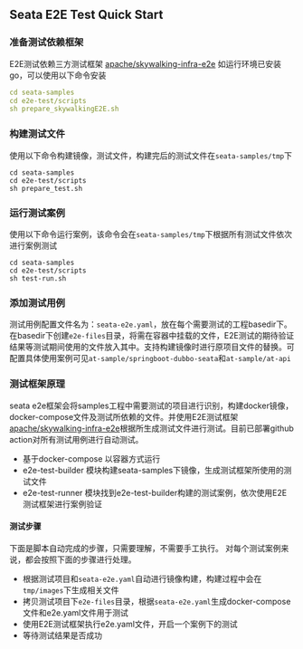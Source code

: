 <!--
    Licensed to the Apache Software Foundation (ASF) under one or more
    contributor license agreements.  See the NOTICE file distributed with
    this work for additional information regarding copyright ownership.
    The ASF licenses this file to You under the Apache License, Version 2.0
    (the "License"); you may not use this file except in compliance with
    the License.  You may obtain a copy of the License at

    http://www.apache.org/licenses/LICENSE-2.0

    Unless required by applicable law or agreed to in writing, software
    distributed under the License is distributed on an "AS IS" BASIS,
    WITHOUT WARRANTIES OR CONDITIONS OF ANY KIND, either express or implied.
    See the License for the specific language governing permissions and
    limitations under the License.
-->


## Seata E2E Test Quick Start
### 准备测试依赖框架
E2E测试依赖三方测试框架  [ apache/skywalking-infra-e2e](https://github.com/apache/skywalking-infra-e2e)
如运行环境已安装go，可以使用以下命令安装
```yaml
cd seata-samples
cd e2e-test/scripts
sh prepare_skywalkingE2E.sh
```
### 构建测试文件
使用以下命令构建镜像，测试文件，构建完后的测试文件在`seata-samples/tmp`下
```
cd seata-samples
cd e2e-test/scripts
sh prepare_test.sh
```
### 运行测试案例
使用以下命令运行案例，该命令会在`seata-samples/tmp`下根据所有测试文件依次进行案例测试
```
cd seata-samples
cd e2e-test/scripts
sh test-run.sh
```
### 添加测试用例
测试用例配置文件名为：`seata-e2e.yaml`，放在每个需要测试的工程basedir下。
在basedir下创建`e2e-files`目录，将需在容器中挂载的文件，E2E测试的期待验证结果等测试期间使用的文件放入其中。支持构建镜像时进行原项目文件的替换。可配置具体使用案例可见`at-sample/springboot-dubbo-seata`和`at-sample/at-api`
### 测试框架原理
seata e2e框架会将samples工程中需要测试的项目进行识别，构建docker镜像，docker-compose文件及测试所依赖的文件。并使用E2E测试框架[ apache/skywalking-infra-e2e](https://github.com/apache/skywalking-infra-e2e)根据所生成测试文件进行测试。目前已部署github action对所有测试用例进行自动测试。

- 基于docker-compose 以容器方式运行
- e2e-test-builder 模块构建seata-samples下镜像，生成测试框架所使用的测试文件
- e2e-test-runner 模块找到e2e-test-builder构建的测试案例，依次使用E2E测试框架进行案例验证
#### 测试步骤
下面是脚本自动完成的步骤，只需要理解，不需要手工执行。
对每个测试案例来说，都会按照下面的步骤进行处理。

- 根据测试项目和`seata-e2e.yaml`自动进行镜像构建，构建过程中会在`tmp/images`下生成相关文件
- 拷贝测试项目下`e2e-files`目录，根据`seata-e2e.yaml`生成docker-compose文件和e2e.yaml文件用于测试
- 使用E2E测试框架执行e2e.yaml文件，开启一个案例下的测试
- 等待测试结果是否成功
